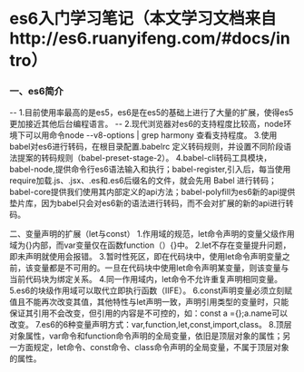 # es6入门学习笔记（本文学习文档来自http://es6.ruanyifeng.com/#docs/intro）

### 一、es6简介
-- 1.目前使用率最高的是es5，es6是在es5的基础上进行了大量的扩展，使得es5更加接近其他后台编程语言。
-- 2.现代浏览器对es6的支持程度比较高，node环境下可以用命令node --v8-options | grep harmony 查看支持程度。
	3.使用babel对es6进行转码，在根目录配置.babelrc 定义转码规则，并设置不同阶段语法提案的转码规则（babel-preset-stage-2）。
	4.babel-cli转码工具模块，babel-node,提供命令行es6语法输入和执行；babel-register,引入后，每当使用require加载.js、.jsx、.es和.es6后缀名的文件，就会先用 Babel 进行转码；babel-core提供我们使用其内部定义的api方法；babel-polyfill为es6新的api提供垫片库，因为babel只会对es6新的语法进行转码，而不会对扩展的新的api进行转码。

二、变量声明的扩展（let与const）
	1.作用域的规范，let命令声明的变量父级作用域为{}内部，而var变量仅在函数function（）{}中。
	2.let不存在变量提升问题，即未声明就使用会报错。
	3.暂时性死区，即在代码块中，使用let命令声明变量之前，该变量都是不可用的。一旦在代码块中使用let命令声明某变量，则该变量与当前代码块为绑定关系。
	4.同一作用域内，let命令不允许重复声明相同变量。
	5.es6的块级作用域可以取代立即执行函数（IIFE）。
	6.const声明变量必须立刻赋值且不能再次改变其值，其他特性与let声明一致，声明引用类型的变量时，只能保证其引用不会改变，但引用的内容是不可控的，如：const a ={};a.name可以改变。
	7.es6的6种变量声明方式：var,function,let,const,import,class。
	8.顶层对象属性，var命令和function命令声明的全局变量，依旧是顶层对象的属性；另一方面规定，let命令、const命令、class命令声明的全局变量，不属于顶层对象的属性。
	

	
